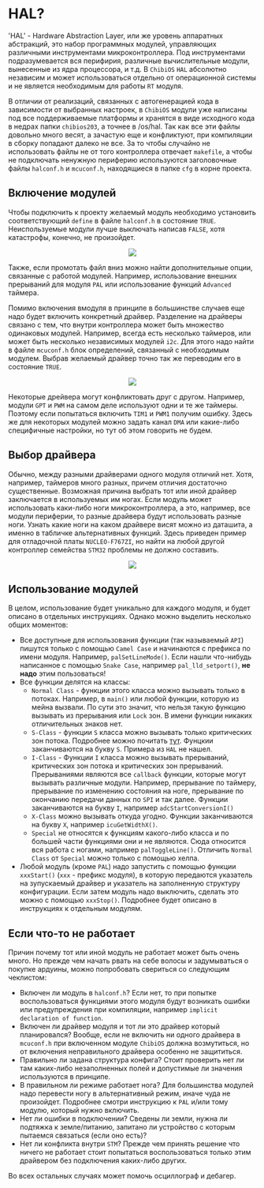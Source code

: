 # HAL?

'HAL' - Hardware Abstraction Layer, или же уровень аппаратных абстракций, это набор программных модулей, управляющих различными инструментами микроконтроллера. Под инструментами подразумевается вся перифирия, различные вычислительные модули, вынесенные из ядра процессора, и т.д. В `ChibiOS` `HAL` абсолютно независим и может использоваться отдельно от операционной системы и не является необходимым для работы `RT` модуля.

В отличии от реализаций, связанных с автогенерацией кода в зависимости от выбранных настроек, в `ChibiOS` модули уже написаны под все поддерживаемые платформы и хранятся в виде исходного кода в недрах папки `chibios203`, а точнее в /os/hal. Так как все эти файлы довольно много весят, а зачастую еще и конфликтуют, при компиляции в сборку попадают далеко не все. За то чтобы случайно не использовать файлы не от того контроллера отвечает `makefile`, а чтобы не подключать ненужную периферию используются заголовочные файлы `halconf.h` и `mcuconf.h`, находящиеся в папке `cfg` в корне проекта.

## Включение модулей

Чтобы подключить к проекту желаемый модуль необходимо установить соответствующий `define` в файле `halconf.h` в состояние `TRUE`. Неиспользуемые модули лучше выключать написав `FALSE`, хотя катастрофы, конечно, не произойдет.

<p align="center">
<img src="basics_pics/fig2.PNG">
</p>

Также, если промотать файл вниз можно найти дополнительные опции, связанные с работой модулей. Например, использование внешних прерываний для модуля `PAL` или использование функций `Advanced` таймера.

Помимо включения вмодуля в принципе в большинстве случаев еще надо будет включить конкретный драйвер. Разделение на драйверы связано с тем, что внутри контроллера может быть множество одинаковых модулей. Например, всегда есть несколько таймеров, или может быть несколько независимых модулей `i2c`. Для этого надо найти в файле `mcuconf.h` блок определений, связанный с необходимым модулем. Выбрав желаемый драйвер точно так же переводим его в состояние `TRUE`.

<p align="center">
<img src="basics_pics/fig1.PNG">
</p>

Некоторые дрейвера могут конфликтовать друг с другом. Например, модули `GPT` и `PWM` на самом деле используют одни и те же таймеры. Поэтому если попытаться включить `TIM1` и `PWM1` получим ошибку. Здесь же для некоторых модулей можно задать канал `DMA` или какие-либо специфичные настройки, но тут об этом говорить не будем.

## Выбор драйвера

Обычно, между разными драйверами одного модуля отличий нет. Хотя, например, таймеров много разных, причем отличия достаточно существенные. Возможная причина выбрать тот или иной драйвер заключается в используемых им ногах. Если модуль может использовать каки-либо ноги микроконтроллера, а это, например, все модули периферии, то разные драйвера будут использовать разные ноги. Узнать какие ноги на каком драйвере висят можно из даташита, а именно в табличке альтернативных функций. Здесь приведен пример для отладочной платы `NUCLEO-F767ZI`, но найти на любой другой контроллер семейства `STM32` проблемы не должно составить.

<p align="center">
<img src="basics_pics/fig3.PNG">
</p>

## Использование модулей

В целом, использование будет уникально для каждого модуля, и будет описано в отдельных инструкциях. Однако можно выделить несколько общих моментов:

  - Все доступные для использования функции (так называемый `API`) пишутся только с помощью `Camel Case` и начинаются с префикса по имени модуля. Например, `palSetLineMode()`. Если нашли что-нибудь написанное с помощью `Snake Case`, например `pal_lld_setport()`, **не надо** этим пользоваться!
  - Все функции делятся на классы:
    - `Normal Class` - функции этого класса можно вызывать только в потоках. Например, в `main()` или любой функции, которую из мейна вызвали. По сути это значит, что нельзя такую функцию вызывать из прерывания или `Lock` зон. В имени функции никаких отличительных знаков нет.
    - `S-Class` - функции `S` класса можно вызывать только критических зон потока. Подробнее можно почитать [тут](../RT_topics/RTOS_Critical_Zones.md). Фунцкии заканчиваются на букву `S`. Примера из `HAL` не нашел.
    - `I-Class` - Функции `I` класса можно вызывать прерываний, критических зон потока и критических зон прерываний. Прерываниями являются все `callback` функции, которые могут вызывать различные модули. Например, прерывание по таймеру, прерывание по изменению состояния на ноге, прерывание по окончанию передачи данных по `SPI` и так далее. Функции заканчиваются на букву `I`, например `adcStartConversionI()`
    - `X-Class` можно вызывать откуда угодно. Функции заканчиваются на букву `X`, например `icuGetWidthX()`.
    - `Special` не относятся к функциям какого-либо класса и по большей части функциями они и не являются. Сюда относится вся работа с ногами, например `palToggleLine()`. Отличить `Normal Class` от `Special` можно только с помощью хелпа.
  - Любой модуль (кроме `PAL`) надо запустить с помощью функции `xxxStart()` (`xxx` - префикс модуля), в которую передаются указатель на зупускаемый драйвер и указатель на заполненную структуру конфигурации. Если затем модуль надо выключить, сделать это можно с помощью `xxxStop()`. Подробнее будет описано в инструкциях к отдельным модулям.

## Если что-то не работает

Причин почему тот или иной модуль не работает может быть очень много. Но прежде чем начать рвать на себе волосы и задумываться о покупке ардуины, можно попробовать свериться со следующим чеклистом:

  - Включен ли модуль в `halconf.h`? Если нет, то при попытке воспользоваться функциями этого модуля будут возникать ошибки или предупреждения при компиляции, например `implicit declaration of function`.
  - Включен ли драйвер модуля и тот ли это драйвер который планировался? Вообще, если не включить ни одного драйвера в `mcuconf.h` при включенном модуле `ChibiOS` должна возмутиться, но от включения неправильного драйвера особенно не защититься.
  - Правильно ли задана структура конфига? Стоит проверить нет ли там каких-либо незаполненных полей и допустимые ли значения используются в принципе.
  - В правильном ли режиме работает нога? Для большинства модулей надо перевести ногу в альтернативный режим, иначе чуда не произойдет. Подробнее смотри инструкцию к `PAL` и/или тому модулю, который нужно включить.
  - Нет ли ошибки в подключении? Сведены ли земли, нужна ли подтяжка к земле/питанию, запитано ли устройство с которым пытаемся связаться (если оно есть)?
  - Нет ли конфликта внутри `STM`? Прежде чем принять решение что ничего не работает стоит попытаться воспользоваться только этим драйвером без подключения каких-либо других.

Во всех остальных случаях может помочь осциллограф и дебагер.
